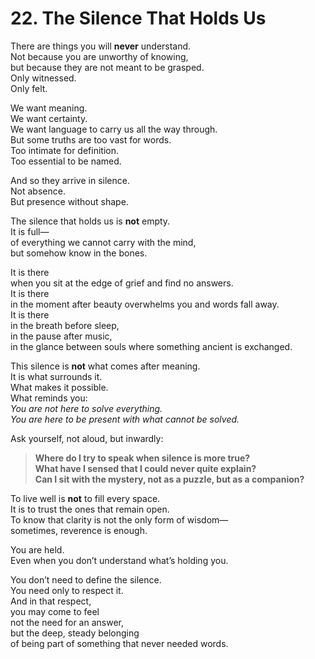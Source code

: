 # 22. The Silence That Holds Us

There are things you will **never** understand.  
Not because you are unworthy of knowing,  
but because they are not meant to be grasped.  
Only witnessed.  
Only felt.

We want meaning.  
We want certainty.  
We want language to carry us all the way through.  
But some truths are too vast for words.  
Too intimate for definition.  
Too essential to be named.

And so they arrive in silence.  
Not absence.  
But presence without shape.

The silence that holds us is **not** empty.  
It is full—  
of everything we cannot carry with the mind,  
but somehow know in the bones.

It is there  
when you sit at the edge of grief and find no answers.  
It is there  
in the moment after beauty overwhelms you and words fall away.  
It is there  
in the breath before sleep,  
in the pause after music,  
in the glance between souls where something ancient is exchanged.

This silence is **not** what comes after meaning.  
It is what surrounds it.  
What makes it possible.  
What reminds you:  
*You are not here to solve everything.*  
*You are here to be present with what cannot be solved.*

Ask yourself, not aloud, but inwardly:

> **Where do I try to speak when silence is more true?**  
> **What have I sensed that I could never quite explain?**  
> **Can I sit with the mystery, not as a puzzle, but as a companion?**

To live well is **not** to fill every space.  
It is to trust the ones that remain open.  
To know that clarity is not the only form of wisdom—  
sometimes, reverence is enough.

You are held.  
Even when you don’t understand what’s holding you.

You don’t need to define the silence.  
You need only to respect it.  
And in that respect,  
you may come to feel  
not the need for an answer,  
but the deep, steady belonging  
of being part of something that never needed words.  
